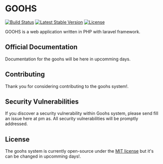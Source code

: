 # GOOHS

[![Build Status](https://travis-ci.org/laravel/framework.svg)](https://travis-ci.org/laravel/framework)
[![Latest Stable Version](https://poser.pugx.org/laravel/framework/v/stable.svg)](https://packagist.org/packages/laravel/framework)
[![License](https://poser.pugx.org/laravel/framework/license.svg)](https://packagist.org/packages/laravel/framework)

GOOHS is a web application  written in PHP with laravel framework.

## Official Documentation

Documentation for the goohs will be here in upcomming days.

## Contributing

Thank you for considering contributing to the goohs system!.

## Security Vulnerabilities

If you discover a security vulnerability within Goohs system, please send fill an issue here at pm as. All security vulnerabilities will be promptly addressed.

## License

The goohs system is currently  open-source  under the [MIT license](http://opensource.org/licenses/MIT) but it's can be changed in upcomming days!.

